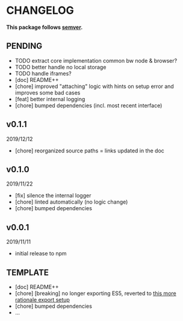 # CHANGELOG
**This package follows [semver](https://semver.org/).**

## PENDING
* TODO extract core implementation common bw node & browser?
* TODO better handle no local storage
* TODO handle iframes?
* [doc] README++
* [chore] improved "attaching" logic with hints on setup error and improves some bad cases
* [feat] better internal logging
* [chore] bumped dependencies (incl. most recent interface)

## v0.1.1
2019/12/12
* [chore] reorganized source paths = links updated in the doc

## v0.1.0
2019/11/22
* [fix] silence the internal logger
* [chore] linted automatically (no logic change)
* [chore] bumped dependencies

## v0.0.1
2019/11/11
* initial release to npm

## TEMPLATE
* [doc] README++
* [chore] [breaking] no longer exporting ES5, reverted to [this more rationale export setup](../../CONTRIBUTING/module-exports.md)
* [chore] bumped dependencies
* ...
